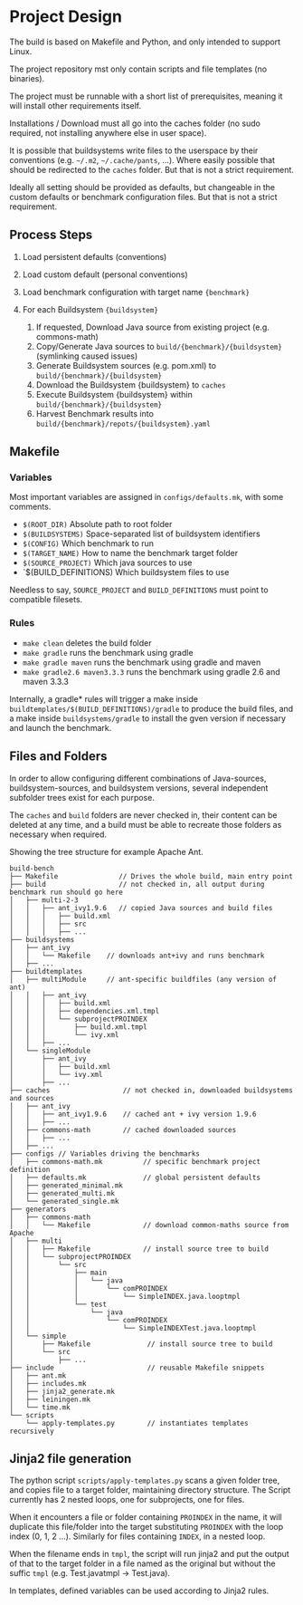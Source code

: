 # Project Design

The build is based on Makefile and Python, and only intended to support Linux.

The project repository mst only contain scripts and file templates (no binaries).

The project must be runnable with a short list of prerequisites, meaning it will install other requirements itself.

Installations / Download must all go into the caches folder (no sudo required, not installing anywhere else in user space).

It is possible that buildsystems write files to the userspace by their conventions (e.g. `~/.m2`, `~/.cache/pants`, ...). Where easily possible that should be redirected to the `caches` folder. But that is not a strict requirement.

Ideally all setting should be provided as defaults, but changeable in the custom defaults or benchmark configuration files. But that is not a strict requirement.

## Process Steps

1. Load persistent defaults (conventions)

2. Load custom default (personal conventions)

3. Load benchmark configuration with target name `{benchmark}`

4. For each Buildsystem `{buildsystem}`

   1. If requested, Download Java source from existing project (e.g. commons-math)
   2. Copy/Generate Java sources to `build/{benchmark}/{buildsystem}` (symlinking caused issues)
   3. Generate Buildsystem sources (e.g. pom.xml) to `build/{benchmark}/{buildsystem}`
   4. Download the Buildsystem {buildsystem} to `caches`
   5. Execute Buildsystem {buildsystem} within `build/{benchmark}/{buildsystem}`
   6. Harvest Benchmark results into `build/{benchmark}/repots/{buildsystem}.yaml`

## Makefile

### Variables

Most important variables are assigned in `configs/defaults.mk`, with some comments.

* `$(ROOT_DIR)` Absolute path to root folder
* `$(BUILDSYSTEMS)` Space-separated list of buildsystem identifiers
* `$(CONFIG)`  Which benchmark to run
* `$(TARGET_NAME)`  How to name the benchmark target folder
* `$(SOURCE_PROJECT)` Which java sources to use
* `$(BUILD_DEFINITIONS) Which buildsystem files to use

Needless to say, `SOURCE_PROJECT` and `BUILD_DEFINITIONS` must point to compatible filesets.

### Rules

* `make clean` deletes the build folder
* `make gradle` runs the benchmark using gradle
* `make gradle maven` runs the benchmark using gradle and maven
* `make gradle2.6 maven3.3.3` runs the benchmark using gradle 2.6 and maven 3.3.3

Internally, a gradle* rules will trigger a make inside `buildtemplates/$(BUILD_DEFINITIONS)/gradle` to produce the build files, and a make inside `buildsystems/gradle` to install the gven version if necessary and launch the benchmark.

## Files and Folders

In order to allow configuring different combinations of Java-sources, buildsystem-sources, and buildsystem versions, several independent subfolder trees exist for each purpose.

The `caches` and `build` folders are never checked in, their content can be deleted at any time, and a build must be able to recreate those folders as necessary when required.

Showing the tree structure for example Apache Ant.

    build-bench
    ├── Makefile               // Drives the whole build, main entry point
    ├── build                  // not checked in, all output during benchmark run should go here
    │   ├── multi-2-3
    │   │   ├── ant_ivy1.9.6   // copied Java sources and build files
    │   │   │   ├── build.xml
    │   │   │   ├── src
    │   │   │   ├── ...
    ├── buildsystems
    │   ├── ant_ivy
    │   │   └── Makefile    // downloads ant+ivy and runs benchmark
    │   ├── ...
    ├── buildtemplates
    │   ├── multiModule     // ant-specific buildfiles (any version of ant)
    │   │   ├── ant_ivy
    │   │   │   ├── build.xml
    │   │   │   ├── dependencies.xml.tmpl
    │   │   │   └── subprojectPROINDEX
    │   │   │       ├── build.xml.tmpl
    │   │   │       └── ivy.xml
    │   │   ├── ...
    │   └── singleModule
    │       ├── ant_ivy
    │       │   ├── build.xml
    │       │   └── ivy.xml
    │       ├── ...
    ├── caches                  // not checked in, downloaded buildsystems and sources
    │   ├── ant_ivy
    │   │   ├── ant_ivy1.9.6    // cached ant + ivy version 1.9.6
    │   │   ├── ...
    │   ├── commons-math        // cached downloaded sources
    │   │   ├── ...
    │   ├── ...
    ├── configs // Variables driving the benchmarks
    │   ├── commons-math.mk          // specific benchmark project definition
    │   ├── defaults.mk              // global persistent defaults
    │   ├── generated_minimal.mk
    │   ├── generated_multi.mk
    │   └── generated_single.mk
    ├── generators
    │   ├── commons-math
    │   │   └── Makefile             // download common-maths source from Apache
    │   ├── multi
    │   │   ├── Makefile             // install source tree to build
    │   │   └── subprojectPROINDEX
    │   │       └── src
    │   │           ├── main
    │   │           │   └── java
    │   │           │       └── comPROINDEX
    │   │           │           └── SimpleINDEX.java.looptmpl
    │   │           └── test
    │   │               └── java
    │   │                   └── comPROINDEX
    │   │                       └── SimpleINDEXTest.java.looptmpl
    │   └── simple
    │       ├── Makefile              // install source tree to build
    │       └── src
    │           ├── ...
    ├── include                       // reusable Makefile snippets
    │   ├── ant.mk
    │   ├── includes.mk
    │   ├── jinja2_generate.mk
    │   ├── leiningen.mk
    │   └── time.mk
    └── scripts
        └── apply-templates.py        // instantiates templates recursively

## Jinja2 file generation

The python script `scripts/apply-templates.py` scans a given folder tree, and copies file to a target folder, maintaining directory structure. The Script currently has 2 nested loops, one for subprojects, one for files.

When it encounters a file or folder containing `PROINDEX` in the name, it will duplicate this file/folder into the target substituting `PROINDEX` with the loop index (0, 1, 2 ...).
Similarly for files containing `INDEX`, in a nested loop.

When the filename ends in `tmpl`, the script will run jinja2 and put the output of that to the target folder in a file named as the original but without the suffic `tmpl` (e.g. Test.javatmpl -> Test.java).

In templates, defined variables can be used according to Jinja2 rules.
